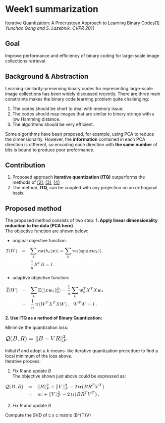 # Week1 summarization
Iterative Quantization: A Procrustean Approach to Learning Binary Codes[[1]](http://www.cs.unc.edu/~lazebnik/publications/cvpr11_small_code.pdf) <br>
*Yunchao Gong and S. Lazebnik. CVPR 2011*

## Goal 
Improve performance and efficiency of binary coding for large-scale image collections retrieval.

## Background & Abstraction
Learning similarity-preserving binary codes for representing large-scale image collections has been widely discussed recently. There are three main constraints makes the binary code learning problem quite challenging: 
1. The codes should be short to deal with memory issue.
2. The codes should map images that are similar to binary strings with a low Hamming distance.
3. The algorithms should be very efficient.

Some algorithms have been proposed, for example, using PCA to reduce the dimensionality. However, the **information** contained in each PCA direction is different, so encoding each direction with **the same number** of bits is bound to produce poor preformance. 

## Contribution 
1. Proposed approach **iterative quantization (ITQ)** outperforms the methods of [[2]](https://papers.nips.cc/paper/3749-locality-sensitive-binary-codes-from-shift-invariant-kernels), [[3]](http://www.ee.columbia.edu/ln/dvmm/publications/12/PAMI_SSHASH.pdf), [[4]](https://papers.nips.cc/paper/3383-spectral-hashing)
2. The method, **ITQ**, can be coupled with any projection on an orthogonal basis.

## Proposed method
The proposed method consists of two step:
**1. Apply linear dimensionality reduction to the data (PCA here)** <br>
The objective function are shown below:

*   original objective function:
<img src="https://github.com/thtang/aMMAI2018-paper-summary/blob/master/Iterative%20Quantization%20A%20Procrustean%20Approach%20to%20Learning%20Binary%20Codes/image/ob1.png" width="320">

*   adaptive objective function:
<img src="https://github.com/thtang/aMMAI2018-paper-summary/blob/master/Iterative%20Quantization%20A%20Procrustean%20Approach%20to%20Learning%20Binary%20Codes/image/ob2.png" width="320">

**2. Use ITQ as a nethod of Binary Quantization:**

Minimize the quantization loss:

<img src="https://github.com/thtang/aMMAI2018-paper-summary/blob/master/Iterative%20Quantization%20A%20Procrustean%20Approach%20to%20Learning%20Binary%20Codes/image/ob3.png" width="200">

Initial *R* and adopt a *k*-means-like iterative quantization procedure to find a local minimum of the loss above.<br>
Iterative process:
1. Fix *R* and update *B* <br>
The objective shown just above could be expressed as:<br>
<img src="https://github.com/thtang/aMMAI2018-paper-summary/blob/master/Iterative%20Quantization%20A%20Procrustean%20Approach%20to%20Learning%20Binary%20Codes/image/ob4.png" width="320">

2. Fix *B* and update *R*

Compute the SVD of c x c matrix \(B^{T}V\)

